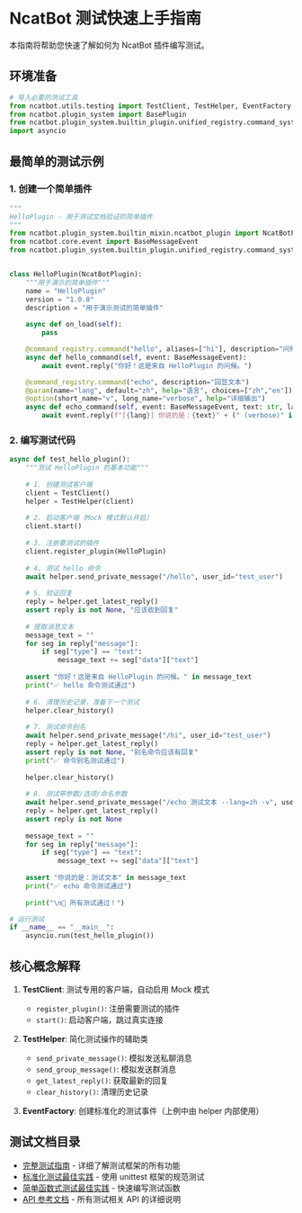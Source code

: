 # NcatBot 测试快速上手指南

本指南将帮助您快速了解如何为 NcatBot 插件编写测试。

## 环境准备

```python
# 导入必要的测试工具
from ncatbot.utils.testing import TestClient, TestHelper, EventFactory
from ncatbot.plugin_system import BasePlugin
from ncatbot.plugin_system.builtin_plugin.unified_registry.command_system.registry import command_registry, param, option
import asyncio
```

## 最简单的测试示例

### 1. 创建一个简单插件

```python
"""
HelloPlugin - 用于测试文档验证的简单插件
"""
from ncatbot.plugin_system.builtin_mixin.ncatbot_plugin import NcatBotPlugin
from ncatbot.core.event import BaseMessageEvent
from ncatbot.plugin_system.builtin_plugin.unified_registry.command_system.registry import command_registry, param, option


class HelloPlugin(NcatBotPlugin):
    """用于演示的简单插件"""
    name = "HelloPlugin"
    version = "1.0.0"
    description = "用于演示测试的简单插件"
        
    async def on_load(self):
        pass

    @command_registry.command("hello", aliases=["hi"], description="问候")
    async def hello_command(self, event: BaseMessageEvent):
        await event.reply("你好！这是来自 HelloPlugin 的问候。")

    @command_registry.command("echo", description="回显文本")
    @param(name="lang", default="zh", help="语言", choices=["zh","en"])
    @option(short_name="v", long_name="verbose", help="详细输出")
    async def echo_command(self, event: BaseMessageEvent, text: str, lang: str = "zh", verbose: bool = False):
        await event.reply(f"[{lang}] 你说的是：{text}" + (" (verbose)" if verbose else ""))

```

### 2. 编写测试代码

```python
async def test_hello_plugin():
    """测试 HelloPlugin 的基本功能"""
    
    # 1. 创建测试客户端
    client = TestClient()
    helper = TestHelper(client)
    
    # 2. 启动客户端（Mock 模式默认开启）
    client.start()
    
    # 3. 注册要测试的插件
    client.register_plugin(HelloPlugin)
    
    # 4. 测试 hello 命令
    await helper.send_private_message("/hello", user_id="test_user")
    
    # 5. 验证回复
    reply = helper.get_latest_reply()
    assert reply is not None, "应该收到回复"
    
    # 提取消息文本
    message_text = ""
    for seg in reply["message"]:
        if seg["type"] == "text":
            message_text += seg["data"]["text"]
    
    assert "你好！这是来自 HelloPlugin 的问候。" in message_text
    print("✅ hello 命令测试通过")
    
    # 6. 清理历史记录，准备下一个测试
    helper.clear_history()
    
    # 7. 测试命令别名
    await helper.send_private_message("/hi", user_id="test_user")
    reply = helper.get_latest_reply()
    assert reply is not None, "别名命令应该有回复"
    print("✅ 命令别名测试通过")
    
    helper.clear_history()
    
    # 8. 测试带参数/选项/命名参数
    await helper.send_private_message("/echo 测试文本 --lang=zh -v", user_id="test_user")
    reply = helper.get_latest_reply()
    assert reply is not None
    
    message_text = ""
    for seg in reply["message"]:
        if seg["type"] == "text":
            message_text += seg["data"]["text"]
    
    assert "你说的是：测试文本" in message_text
    print("✅ echo 命令测试通过")
    
    print("\n🎉 所有测试通过！")

# 运行测试
if __name__ == "__main__":
    asyncio.run(test_hello_plugin())
```

## 核心概念解释

1. **TestClient**: 测试专用的客户端，自动启用 Mock 模式
   - `register_plugin()`: 注册需要测试的插件
   - `start()`: 启动客户端，跳过真实连接

2. **TestHelper**: 简化测试操作的辅助类
   - `send_private_message()`: 模拟发送私聊消息
   - `send_group_message()`: 模拟发送群消息
   - `get_latest_reply()`: 获取最新的回复
   - `clear_history()`: 清理历史记录

3. **EventFactory**: 创建标准化的测试事件（上例中由 helper 内部使用）

## 测试文档目录

- [完整测试指南](./guide.md) - 详细了解测试框架的所有功能
- [标准化测试最佳实践](./best-practice-unittest.md) - 使用 unittest 框架的规范测试
- [简单函数式测试最佳实践](./best-practice-simple.md) - 快速编写测试函数
- [API 参考文档](./api-reference.md) - 所有测试相关 API 的详细说明
